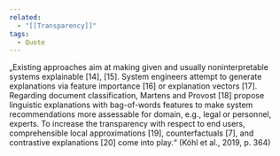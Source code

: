```yaml
---
related:
  - "[[Transparency]]"
tags:
  - Quote
---
```

„Existing approaches aim at making given and usually noninterpretable systems explainable [14], [15]. System engineers attempt to generate explanations via feature importance [16] or explanation vectors [17]. Regarding document classification, Martens and Provost [18] propose linguistic explanations with bag-of-words features to make system recommendations more assessable for domain, e.g., legal or personnel, experts. To increase the transparency with respect to end users, comprehensible local approximations [19], counterfactuals [7], and contrastive explanations [20] come into play.“ (Köhl et al., 2019, p. 364)